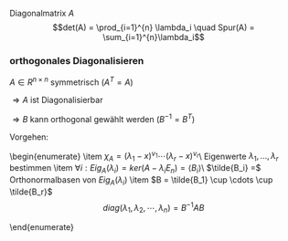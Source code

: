 Diagonalmatrix $A$
$$det(A) = \prod_{i=1}^{n} \lambda_i \quad Spur(A) = \sum_{i=1}^{n}\lambda_i$$

### orthogonales Diagonalisieren

$A \in R^{n \times n}$ symmetrisch ($A^{T} = A$)

$\Rightarrow A$ ist Diagonalisierbar

$\Rightarrow B$ kann orthogonal gewählt werden $(B^{-1} = B^T)$

Vorgehen:

\begin{enumerate}
    \item $\chi_A = (\lambda_1 - x)^{\nu_1} \cdots (\lambda_r - x)^{\nu_r}$\\
        Eigenwerte $\lambda_1, \ldots, \lambda_r$ bestimmen
    \item 
        $\forall i: Eig_A(\lambda_i) = ker(A - \lambda_i E_n) = \langle B_i \rangle$\\
        $\tilde{B_i} =$ Orthonormalbasen von $Eig_A(\lambda_i)$
    \item
        $B = \tilde{B_1} \cup \cdots \cup \tilde{B_r}$
        $$diag(\lambda_1, \lambda_2, \cdots, \lambda_n) = B^{-1}AB$$

\end{enumerate}
